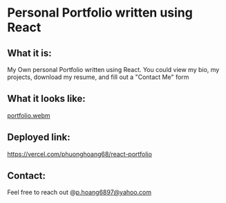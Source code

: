 # Personal Portfolio written using React

## What it is: 
My Own personal Portfolio written using React. You could view my bio, my projects, download my resume, and fill out a "Contact Me" form

## What it looks like:
[portfolio.webm](https://user-images.githubusercontent.com/109717048/209027113-b406b065-bf4e-4d4f-aa2c-3c9a38f3394e.webm)

## Deployed link: 
https://vercel.com/phuonghoang68/react-portfolio

## Contact:
Feel free to reach out @p.hoang6897@yahoo.com
